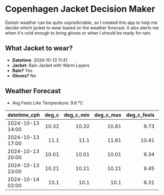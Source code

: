 
# Copenhagen Jacket Decision Maker

Danish weather can be quite unpredictable, so I created this app to help me decide which jacket to wear based on the weather forecast. 
It also alerts me when it's cold enough to bring gloves or when I should be ready for rain.

## What Jacket to wear?

- **Datetime**: 2024-10-13 11:41
- **Jacket**: Rain Jacket with Warm Layers
- **Rain?** Yes
- **Gloves?** No

## Weather Forecast
- Avg Feels Like Temperature: 9.6 °C

| datetime_cph     |   deg_c |   deg_c_min |   deg_c_max |   deg_c_feels | weather   | wind   | rain   |
|:-----------------|--------:|------------:|------------:|--------------:|:----------|:-------|:-------|
| 2024-10-13 14:00 |   10.32 |       10.32 |       10.81 |          9.73 | Rain      | Low    | Low    |
| 2024-10-13 17:00 |   11.1  |       11.1  |       11.61 |         10.41 | Rain      | Low    | Low    |
| 2024-10-13 20:00 |   10.01 |       10.01 |       10.01 |          9.34 | Rain      | Low    | Low    |
| 2024-10-13 23:00 |   10.21 |       10.21 |       10.21 |          9.45 | Clouds    | Low    | None   |
| 2024-10-14 02:00 |   10.1  |       10.1  |       10.1  |          9.31 | Clouds    | Low    | None   |
        
